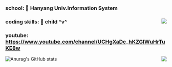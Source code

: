 ### school: 🦁 Hanyang Univ.Information System
### coding skills: 🧒 child ^v^ <img align='right' src='http://mazassumnida.wtf/api/v2/generate_badge?boj=dongwook1214'>


### youtube: https://www.youtube.com/channel/UCHgXaDc_hKZGlWuHrTuKE8w

<img align='right' src='https://github-readme-stats.vercel.app/api/top-langs/?username=dongwook1214&layout=compact'>

![Anurag's GitHub stats](https://github-readme-stats.vercel.app/api?username=dongwook1214&show_icons=true&theme=radical)
